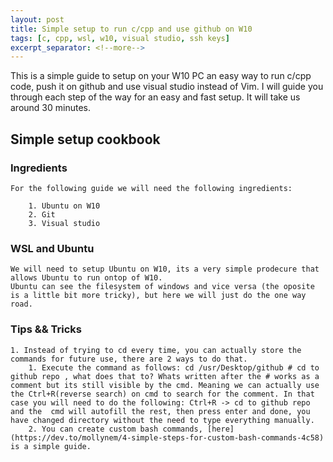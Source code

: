 ```yaml
---
layout: post
title: Simple setup to run c/cpp and use github on W10
tags: [c, cpp, wsl, w10, visual studio, ssh keys]
excerpt_separator: <!--more-->
---
```


This is a simple guide to setup on your W10 PC an easy way to run c/cpp code, push it on github and use visual studio instead of Vim.
I will guide you through each step of the way for an easy and fast setup. It will take us around 30 minutes.
<!--more-->

## Simple setup cookbook

### Ingredients

    For the following guide we will need the following ingredients:

        1. Ubuntu on W10
        2. Git
        3. Visual studio

### WSL and Ubuntu

    We will need to setup Ubuntu on W10, its a very simple prodecure that allows Ubuntu to run ontop of W10.
    Ubuntu can see the filesystem of windows and vice versa (the oposite is a little bit more tricky), but here we will just do the one way road.



### Tips && Tricks
    1. Instead of trying to cd every time, you can actually store the commands for future use, there are 2 ways to do that.
        1. Execute the command as follows: cd /usr/Desktop/github # cd to github repo , what does that to? Whats written after the # works as a comment but its still visible by the cmd. Meaning we can actually use the Ctrl+R(reverse search) on cmd to search for the comment. In that case you will need to do the following: Ctrl+R -> cd to github repo and the  cmd will autofill the rest, then press enter and done, you have changed directory without the need to type everything manually.
        2. You can create custom bash commands, [here](https://dev.to/mollynem/4-simple-steps-for-custom-bash-commands-4c58) is a simple guide.